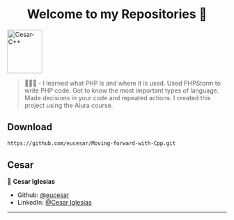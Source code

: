 <h1 align="center">Welcome to my Repositories 🤝</h1>
<p>
   <img align="center" alt="Cesar-C++" height="100" width="80" src="https://cdn.jsdelivr.net/gh/devicons/devicon/icons/php/php-original.svg">
</p>

> 🌱👨‍💻 - I learned what PHP is and where it is used. Used PHPStorm to write PHP code. Got to know the most important types of language. Made decisions in your code and repeated actions. I created this project using the Alura course.


## Download

```sh
https://github.com/eucesar/Moving-forward-with-Cpp.git
```

## Cesar

👤 **Cesar Iglesias**

* Github: [@eucesar](https://github.com/eucesar)
* LinkedIn: [@Cesar Iglesias](https://www.linkedin.com/in/cesar-iglesias-tecnologia/)

***
